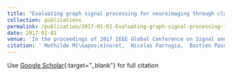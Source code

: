 ```yaml
---
title: "Evaluating graph signal processing for neuroimaging through classification and dimensionality reduction"
collection: publications
permalink: /publication/2017-01-01-Evaluating-graph-signal-processing-for-neuroimaging-through-classification-and-dimensionality-reduction
date: 2017-01-01
venue: 'In the proceedings of 2017 IEEE Global Conference on Signal and Information Processing (GlobalSIP)'
citation: ' Mathilde M{\&apos;e}noret,  Nicolas Farrugia,  Bastien Pasdeloup,  Vincent Gripon, &quot;Evaluating graph signal processing for neuroimaging through classification and dimensionality reduction.&quot; In the proceedings of 2017 IEEE Global Conference on Signal and Information Processing (GlobalSIP), 2017.'
---
```

Use [Google Scholar](https://scholar.google.com/scholar?q=Evaluating+graph+signal+processing+for+neuroimaging+through+classification+and+dimensionality+reduction){:target="_blank"} for full citation